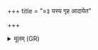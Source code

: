 +++
title = "०३ यस्य गृह आदायेत"

+++
<details><summary>मूलम् (GR)</summary>

यस्य गृह आदायेत  
वशा देवकृतं हविः ।  
निधानम् अस्या एष्यं  
दुहित्रे पत्याम् इव ॥
</details>